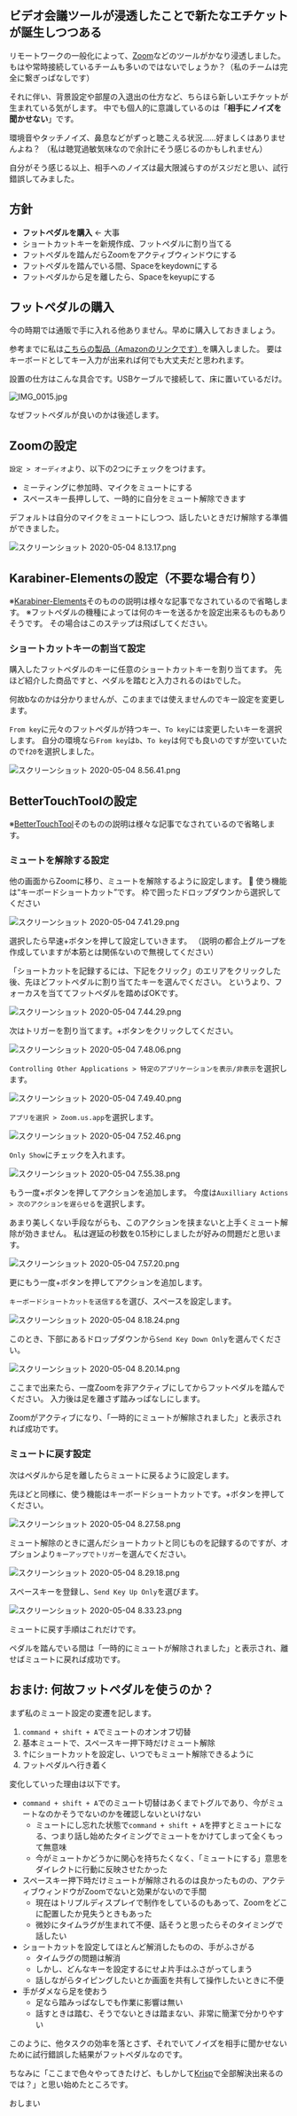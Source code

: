 <!--
title:   ZoomのTips: フットペダルで効率良く自分のミュートのオンオフを切り替える
tags:    BetterTouchTool,Karabiner,karabiner-Elements,Zoom
id:      d175f074b5d9677375d8
private: false
-->
## ビデオ会議ツールが浸透したことで新たなエチケットが誕生しつつある

リモートワークの一般化によって、[Zoom](https://zoom.us)などのツールがかなり浸透しました。
もはや常時接続しているチームも多いのではないでしょうか？（私のチームは完全に繋ぎっぱなしです）

それに伴い、背景設定や部屋の入退出の仕方など、ちらほら新しいエチケットが生まれている気がします。
中でも個人的に意識しているのは「**相手にノイズを聞かせない**」です。

環境音やタッチノイズ、鼻息などがずっと聴こえる状況……好ましくはありませんよね？
（私は聴覚過敏気味なので余計にそう感じるのかもしれません）

自分がそう感じる以上、相手へのノイズは最大限減らすのがスジだと思い、試行錯誤してみました。

## 方針

- **フットペダルを購入** <- 大事
- ショートカットキーを新規作成、フットペダルに割り当てる
- フットペダルを踏んだらZoomをアクティブウィンドウにする
- フットペダルを踏んでいる間、Spaceをkeydownにする
- フットペダルから足を離したら、Spaceをkeyupにする

## フットペダルの購入

今の時期では通販で手に入れる他ありません。早めに購入しておきましょう。

参考までに私は[こちらの製品（Amazonのリンクです）](https://www.amazon.co.jp/dp/B07T2R2CXW)を購入しました。
要はキーボードとしてキー入力が出来れば何でも大丈夫だと思われます。

設置の仕方はこんな具合です。USBケーブルで接続して、床に置いているだけ。

![IMG_0015.jpg](https://qiita-image-store.s3.ap-northeast-1.amazonaws.com/0/214677/e37a7910-2a26-21ef-febf-8bb58067deb8.jpeg)


なぜフットペダルが良いのかは後述します。

## Zoomの設定

`設定 > オーディオ`より、以下の2つにチェックをつけます。

- ミーティングに参加時、マイクをミュートにする
- スペースキー長押しして、一時的に自分をミュート解除できます

デフォルトは自分のマイクをミュートにしつつ、話したいときだけ解除する準備ができました。

![スクリーンショット 2020-05-04 8.13.17.png](https://qiita-image-store.s3.ap-northeast-1.amazonaws.com/0/214677/73145f10-a5e1-2474-097c-f050a6f88ffa.png)

## Karabiner-Elementsの設定（不要な場合有り）

※[Karabiner-Elements](https://karabiner-elements.pqrs.org/)そのものの説明は様々な記事でなされているので省略します。
※フットペダルの機種によっては何のキーを送るかを設定出来るものもありそうです。
その場合はこのステップは飛ばしてください。

### ショートカットキーの割当て設定

購入したフットペダルのキーに任意のショートカットキーを割り当てます。
先ほど紹介した商品ですと、ペダルを踏むと入力されるのは`b`でした。

何故bなのかは分かりませんが、このままでは使えませんのでキー設定を変更します。

`From key`に元々のフットペダルが持つキー、`To key`には変更したいキーを選択します。
自分の環境なら`From key`は`b`、`To key`は何でも良いのですが空いていたので`f20`を選択しました。

![スクリーンショット 2020-05-04 8.56.41.png](https://qiita-image-store.s3.ap-northeast-1.amazonaws.com/0/214677/15d25b18-2d3f-6563-8b54-03686379c2b0.png)

## BetterTouchToolの設定

※[BetterTouchTool](https://folivora.ai/)そのものの説明は様々な記事でなされているので省略します。

### ミュートを解除する設定

他の画面からZoomに移り、ミュートを解除するように設定します。

使う機能は“キーボードショートカット”です。
枠で囲ったドロップダウンから選択してください

![スクリーンショット 2020-05-04 7.41.29.png](https://qiita-image-store.s3.ap-northeast-1.amazonaws.com/0/214677/580e036f-38fd-6736-0bb2-fabd47c899ce.png)

選択したら早速+ボタンを押して設定していきます。
（説明の都合上グループを作成していますが本筋とは関係ないので無視してください）

「ショートカットを記録するには、下記をクリック」のエリアをクリックした後、先ほどフットペダルに割り当てたキーを選んでください。
というより、フォーカスを当ててフットペダルを踏めばOKです。

![スクリーンショット 2020-05-04 7.44.29.png](https://qiita-image-store.s3.ap-northeast-1.amazonaws.com/0/214677/2f0ff32a-81ff-bfc1-7052-8cb43cc32f55.png)

次はトリガーを割り当てます。+ボタンをクリックしてください。

![スクリーンショット 2020-05-04 7.48.06.png](https://qiita-image-store.s3.ap-northeast-1.amazonaws.com/0/214677/ad5c7145-187d-2515-48d9-8200f6fb85d9.png)

`Controlling Other Applications > 特定のアプリケーションを表示/非表示`を選択します。　

![スクリーンショット 2020-05-04 7.49.40.png](https://qiita-image-store.s3.ap-northeast-1.amazonaws.com/0/214677/10e068cd-28e2-f4d6-ad95-5a573894d9eb.png)

`アプリを選択 > Zoom.us.app`を選択します。

![スクリーンショット 2020-05-04 7.52.46.png](https://qiita-image-store.s3.ap-northeast-1.amazonaws.com/0/214677/2c2f6645-c5b4-0896-2068-d5eebdeb2a2f.png)

`Only Show`にチェックを入れます。

![スクリーンショット 2020-05-04 7.55.38.png](https://qiita-image-store.s3.ap-northeast-1.amazonaws.com/0/214677/0d730144-23e5-8c96-b1dd-1738169c38f5.png)

もう一度+ボタンを押してアクションを追加します。
今度は`Auxilliary Actions > 次のアクションを遅らせる`を選択します。

あまり美しくない手段ながらも、このアクションを挟まないと上手くミュート解除が効きません。
私は遅延の秒数を0.15秒にしましたが好みの問題だと思います。

![スクリーンショット 2020-05-04 7.57.20.png](https://qiita-image-store.s3.ap-northeast-1.amazonaws.com/0/214677/5c876690-0b7b-6267-27df-fd5a6882256c.png)

更にもう一度+ボタンを押してアクションを追加します。

`キーボードショートカットを送信する`を選び、スペースを設定します。

![スクリーンショット 2020-05-04 8.18.24.png](https://qiita-image-store.s3.ap-northeast-1.amazonaws.com/0/214677/27eb7350-93d3-f760-7484-48a957a3f910.png)

このとき、下部にあるドロップダウンから`Send Key Down Only`を選んでください。

![スクリーンショット 2020-05-04 8.20.14.png](https://qiita-image-store.s3.ap-northeast-1.amazonaws.com/0/214677/41a0811f-a7be-5a3d-2e8f-cd29c06729a2.png)

ここまで出来たら、一度Zoomを非アクティブにしてからフットペダルを踏んでください。
入力後は足を離さず踏みっぱなしにします。

Zoomがアクティブになり、「一時的にミュートが解除されました」と表示されれば成功です。

### ミュートに戻す設定

次はペダルから足を離したらミュートに戻るように設定します。

先ほどと同様に、使う機能はキーボードショートカットです。+ボタンを押してください。

![スクリーンショット 2020-05-04 8.27.58.png](https://qiita-image-store.s3.ap-northeast-1.amazonaws.com/0/214677/64aec23e-a9fa-64e6-7568-529238aaed9c.png)

ミュート解除のときに選んだショートカットと同じものを記録するのですが、オプションより`キーアップでトリガー`を選んでください。

![スクリーンショット 2020-05-04 8.29.18.png](https://qiita-image-store.s3.ap-northeast-1.amazonaws.com/0/214677/89bf88b4-28d9-b6c0-e886-cac785e34022.png)

スペースキーを登録し、`Send Key Up Only`を選びます。

![スクリーンショット 2020-05-04 8.33.23.png](https://qiita-image-store.s3.ap-northeast-1.amazonaws.com/0/214677/1f5efec9-06a8-6df2-170b-5e9abb8a39c6.png)

ミュートに戻す手順はこれだけです。

ペダルを踏んでいる間は「一時的にミュートが解除されました」と表示され、離せばミュートに戻れば成功です。

## おまけ: 何故フットペダルを使うのか？

まず私のミュート設定の変遷を記します。

1. `command + shift + A`でミュートのオンオフ切替
1. 基本ミュートで、スペースキー押下時だけミュート解除
1. ↑にショートカットを設定し、いつでもミュート解除できるように
1. フットペダルへ行き着く

変化していった理由は以下です。

- `command + shift + A`でのミュート切替はあくまでトグルであり、今がミュートなのかそうでないのかを確認しないといけない
    - ミュートにし忘れた状態で`command + shift + A`を押すとミュートになる、つまり話し始めたタイミングでミュートをかけてしまって全くもって無意味
    - 今がミュートかどうかに関心を持ちたくなく、「ミュートにする」意思をダイレクトに行動に反映させたかった
- スペースキー押下時だけミュートが解除されるのは良かったものの、アクティブウィンドウがZoomでないと効果がないので手間
    - 現在はトリプルディスプレイで制作をしているのもあって、Zoomをどこに配置したか見失うときもあった
    - 微妙にタイムラグが生まれて不便、話そうと思ったらそのタイミングで話したい
- ショートカットを設定してほとんど解消したものの、手がふさがる
    - タイムラグの問題は解消
    - しかし、どんなキーを設定するにせよ片手はふさがってしまう
    - 話しながらタイピングしたいとか画面を共有して操作したいときに不便
- 手がダメなら足を使おう
    - 足なら踏みっぱなしでも作業に影響は無い
    - 話すときは踏む、そうでないときは踏まない、非常に簡潔で分かりやすい

このように、他タスクの効率を落とさず、それでいてノイズを相手に聞かせないために試行錯誤した結果がフットペダルなのです。

ちなみに「ここまで色々やってきたけど、もしかして[Krisp](https://jp.vcube.com/service/krisp/pricing)で全部解決出来るのでは？」と思い始めたところです。

おしまい